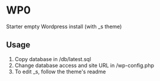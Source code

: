 # WP0
Starter empty Wordpress install (with _s theme)

## Usage
1. Copy database in /db/latest.sql
2. Change database access and site URL in /wp-config.php
3. To edit _s, follow the theme's readme
